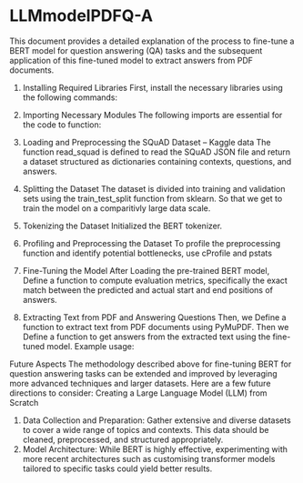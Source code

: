 # LLMmodelPDFQ-A
This document provides a detailed explanation of the process to fine-tune a BERT model for  question answering (QA) tasks and the subsequent application of this fine-tuned model to  extract answers from PDF documents. 
1. Installing Required Libraries
First, install the necessary libraries using the following commands:
 
2. Importing Necessary Modules
The following imports are essential for the code to function:
 
3. Loading and Preprocessing the SQuAD Dataset – Kaggle data 
The function read_squad is defined to read the SQuAD JSON file and return a dataset structured as dictionaries containing contexts, questions, and answers.
 
4. Splitting the Dataset
The dataset is divided into training and validation sets using the train_test_split function from sklearn. So that we get to train the model on a comparitivly large data scale.
5. Tokenizing the Dataset
Initialized the BERT tokenizer.  
6. Profiling and Preprocessing the Dataset
To profile the preprocessing function and identify potential bottlenecks, use cProfile and pstats
7. Fine-Tuning the Model
After Loading the pre-trained BERT model, Define a function to compute evaluation metrics, specifically the exact match between the predicted and actual start and end positions of answers.
8. Extracting Text from PDF and Answering Questions
Then, we Define a function to extract text from PDF documents using PyMuPDF. Then we Define a function to get answers from the extracted text using the fine-tuned model.
Example usage:
 
Future Aspects
The methodology described above for fine-tuning BERT for question answering tasks can be extended and improved by leveraging more advanced techniques and larger datasets. Here are a few future directions to consider:
Creating a Large Language Model (LLM) from Scratch
1.	Data Collection and Preparation: Gather extensive and diverse datasets to cover a wide range of topics and contexts. This data should be cleaned, preprocessed, and structured appropriately.
2.	Model Architecture: While BERT is highly effective, experimenting with more recent architectures such as customising  transformer models tailored to specific tasks could yield better results.
